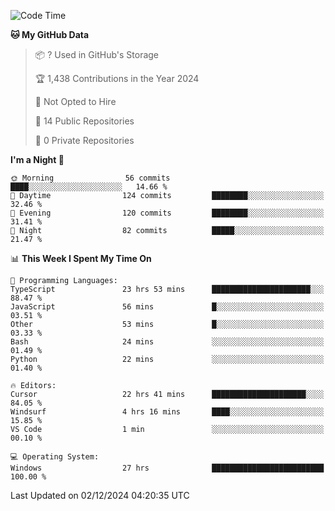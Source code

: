 <!--START_SECTION:waka-->
![Code Time](http://img.shields.io/badge/Code%20Time-6%2C399%20hrs%2050%20mins-blue)

**🐱 My GitHub Data** 

> 📦 ? Used in GitHub's Storage 
 > 
> 🏆 1,438 Contributions in the Year 2024
 > 
> 🚫 Not Opted to Hire
 > 
> 📜 14 Public Repositories 
 > 
> 🔑 0 Private Repositories 
 > 
**I'm a Night 🦉** 

```text
🌞 Morning                56 commits          ████░░░░░░░░░░░░░░░░░░░░░   14.66 % 
🌆 Daytime                124 commits         ████████░░░░░░░░░░░░░░░░░   32.46 % 
🌃 Evening                120 commits         ████████░░░░░░░░░░░░░░░░░   31.41 % 
🌙 Night                  82 commits          █████░░░░░░░░░░░░░░░░░░░░   21.47 % 
```


📊 **This Week I Spent My Time On** 

```text
💬 Programming Languages: 
TypeScript               23 hrs 53 mins      ██████████████████████░░░   88.47 % 
JavaScript               56 mins             █░░░░░░░░░░░░░░░░░░░░░░░░   03.51 % 
Other                    53 mins             █░░░░░░░░░░░░░░░░░░░░░░░░   03.33 % 
Bash                     24 mins             ░░░░░░░░░░░░░░░░░░░░░░░░░   01.49 % 
Python                   22 mins             ░░░░░░░░░░░░░░░░░░░░░░░░░   01.40 % 

🔥 Editors: 
Cursor                   22 hrs 41 mins      █████████████████████░░░░   84.05 % 
Windsurf                 4 hrs 16 mins       ████░░░░░░░░░░░░░░░░░░░░░   15.85 % 
VS Code                  1 min               ░░░░░░░░░░░░░░░░░░░░░░░░░   00.10 % 

💻 Operating System: 
Windows                  27 hrs              █████████████████████████   100.00 % 
```


 Last Updated on 02/12/2024 04:20:35 UTC
<!--END_SECTION:waka-->

